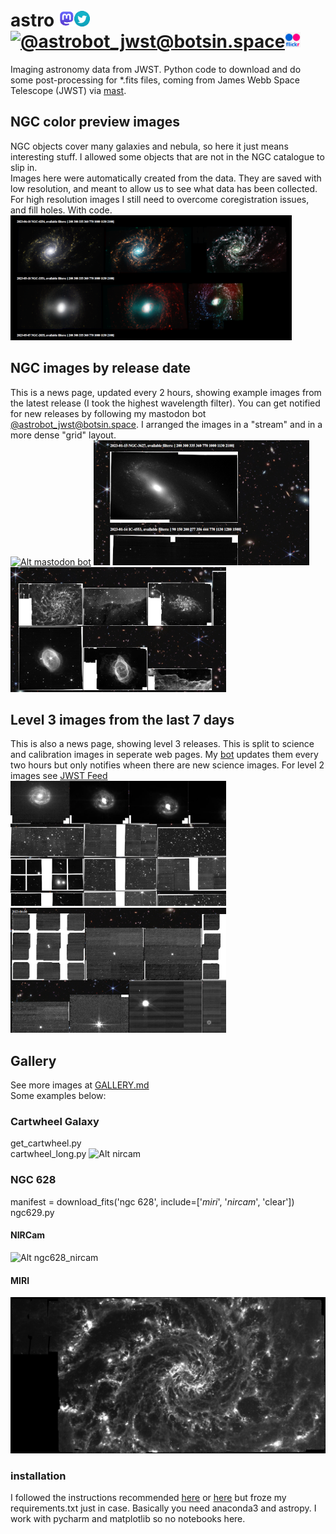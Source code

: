 # astro  [<img src="docs/mastodona.png" alt="@yuvharpaz@nerdculture.de" width="25"/>](https://nerdculture.de/@yuvharpaz)[<img src="docs/twitter-icon.png" alt="@yuvharpaz" width="25"/>](https://twitter.com/yuvharpaz)[<img src="docs/camelfav.ico" alt="@astrobot_jwst@botsin.space" title="@astrobot_jwst@botsin.space" width="25"/>](https://botsin.space/@astrobot_jwst)[<img src="docs/flickr.png" alt="yuval38" width="25"/>](https://www.flickr.com/photos/197886445@N03/albums/72177720309305254)
Imaging astronomy data from JWST. Python code to download and do some post-processing for *.fits files, coming from James Webb Space Telescope (JWST) via [mast](https://mast.stsci.edu/portal/Mashup/Clients/Mast/Portal.html).
## NGC color preview images
NGC objects cover many galaxies and nebula, so here it just means interesting stuff. I allowed some objects that are not in the NGC catalogue to slip in.<br>
Images here were automatically created from the data. They are saved with low resolution, and meant to allow us to see what data has been collected. For high resolution images I still need to overcome coregistration issues, and fill holes. With code. 
[![Alt a color preview page for most NGC objects captured by JWST](ngc_thumb.png)](https://yuval-harpaz.github.io/astro/ngc_thumb.html)
## NGC images by release date
This is a news page, updated every 2 hours, showing example images from the latest release (I took the highest wavelength filter). You can get notified for new releases by following my 
mastodon bot [@astrobot_jwst@botsin.space](https://botsin.space/@astrobot_jwst). I arranged the images in a "stream" and in a more dense "grid" layout.<br> [![Alt mastodon bot](docs/camelfav.ico)](https://botsin.space/@astrobot_jwst) 
[![Alt a stream preview of NGC objects](ngc_stream.png)](https://yuval-harpaz.github.io/astro/ngc.html)
[![Alt a grid preview of NGC objects](ngc_grid.png)](https://yuval-harpaz.github.io/astro/ngc_grid.html)
## Level 3 images from the last 7 days
This is also a news page, showing level 3 releases. This is split to science and calibration images in seperate web pages. My [bot](https://botsin.space/@astrobot_jwst)
 updates them every two hours but only notifies wheen there are new science images. For level 2 images see [JWST Feed](https://jwstfeed.com/Home/ApplyChoice?choiceID=3) 
[![Alt science images captured by JWST](science.png)](https://yuval-harpaz.github.io/astro/news_by_date.html)
[![Alt calibration images captured by JWST](calib.png)](https://yuval-harpaz.github.io/astro/news_by_date_calib.html)
## Gallery
See more images at [GALLERY.md](https://github.com/yuval-harpaz/astro/blob/main/GALLERY.md)<br>
Some examples below:
### Cartwheel Galaxy
get_cartwheel.py<br>
cartwheel_long.py
![Alt nircam](https://github.com/yuval-harpaz/astro/blob/main/pics/cartwheel_nircam.png?raw=true)
### NGC 628
manifest = download_fits('ngc 628', include=['_miri_', '_nircam_', 'clear'])<br>
ngc629.py
#### NIRCam
![Alt ngc628_nircam](https://github.com/yuval-harpaz/astro/blob/main/pics/NGC_628_nircam.png?raw=true)
#### MIRI
![Alt ngc628_miri](https://github.com/yuval-harpaz/astro/blob/main/pics/NGC_628_miri.png?raw=true)
### installation
I followed the instructions recommended [here](https://github.com/spacetelescope/jdat_notebooks) or [here](https://spacetelescope.github.io/jdat_notebooks/install.html#install) but froze my requirements.txt just in case. Basically you need anaconda3 and astropy. I work with pycharm and matplotlib so no notebooks here.


